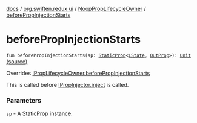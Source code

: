 [docs](../../index.md) / [org.swiften.redux.ui](../index.md) / [NoopPropLifecycleOwner](index.md) / [beforePropInjectionStarts](./before-prop-injection-starts.md)

# beforePropInjectionStarts

`fun beforePropInjectionStarts(sp: `[`StaticProp`](../-static-prop/index.md)`<`[`LState`](index.md#LState)`, `[`OutProp`](index.md#OutProp)`>): `[`Unit`](https://kotlinlang.org/api/latest/jvm/stdlib/kotlin/-unit/index.html) [(source)](https://github.com/protoman92/KotlinRedux/tree/master/common/common-ui/src/main/kotlin/org/swiften/redux/ui/Injector.kt#L46)

Overrides [IPropLifecycleOwner.beforePropInjectionStarts](../-i-prop-lifecycle-owner/before-prop-injection-starts.md)

This is called before [IPropInjector.inject](../-i-prop-injector/inject.md) is called.

### Parameters

`sp` - A [StaticProp](../-static-prop/index.md) instance.